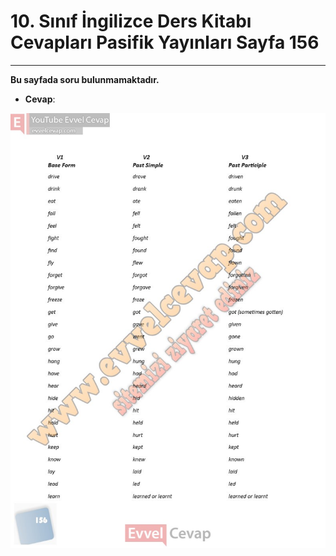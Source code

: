 # 10. Sınıf İngilizce Ders Kitabı Cevapları Pasifik Yayınları Sayfa 156

---

**Bu sayfada soru bulunmamaktadır.**

-   **Cevap**:

![Image 1](./image_1.jpg)